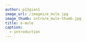 ```yaml
---
author: p13gian1
image_url: /images/e_mule.jpg
image_thumb: intro/e_mule-thumb.jpg
title: e-mule
caption: 
  - introduction
---
```


